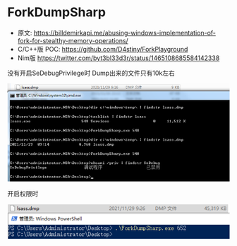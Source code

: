 # ForkDumpSharp



* 原文: https://billdemirkapi.me/abusing-windows-implementation-of-fork-for-stealthy-memory-operations/
* C/C++版 POC: https://github.com/D4stiny/ForkPlayground
* Nim版 https://twitter.com/byt3bl33d3r/status/1465108685584142338

没有开启SeDebugPrivilege时 Dump出来的文件只有10k左右

![NonElevated](README.assets/NonElevated.png)

开启权限时

![Elevated](README.assets/Elevated.png)

